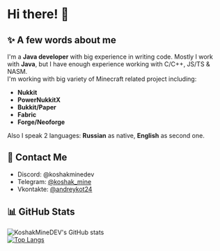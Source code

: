 # Hi there! 👋

## ✨ A few words about me
I'm a **Java developer** with big experience in writing code. Mostly I work with **Java**, but I have enough experience working with C/C++, JS/TS & NASM.  
I'm working with big variety of Minecraft related project including:
- **Nukkit**
- **PowerNukkitX**
- **Bukkit/Paper**
- **Fabric**
- **Forge/Neoforge**  

Also I speak 2 languages: **Russian** as native, **English** as second one.

## 📱 Contact Me
- Discord: @koshakminedev
- Telegram: [@koshak_mine](https://t.me/koshak_mine)
- Vkontakte: [@andreykot24](https://vk.com/andreykot24)

## 📊 GitHub Stats
![KoshakMineDEV's GitHub stats](https://github-readme-stats.vercel.app/api?username=KoshakMineDEV&show_icons=true&theme=radical&border_color=30363d&bg_color=0d1117)    
[![Top Langs](https://github-readme-stats.vercel.app/api/top-langs/?username=KoshakMineDEV&langs_count=8&theme=radical&border_color=30363d&bg_color=0d1117)](https://github.com/anuraghazra/github-readme-stats)
